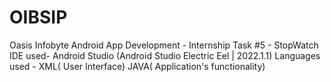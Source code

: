 # OIBSIP
Oasis Infobyte
Android App Development - Internship 
Task #5 - StopWatch
IDE used- Android Studio (Android Studio Electric Eel | 2022.1.1)
Languages used - XML( User Interface) 
                 JAVA( Application's functionality)
